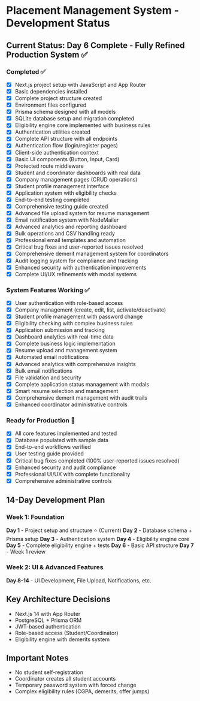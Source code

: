 # Placement Management System - Development Status

## Current Status: Day 6 Complete - Fully Refined Production System ✅

### Completed ✅
- [x] Next.js project setup with JavaScript and App Router
- [x] Basic dependencies installed
- [x] Complete project structure created
- [x] Environment files configured
- [x] Prisma schema designed with all models
- [x] SQLite database setup and migration completed
- [x] Eligibility engine core implemented with business rules
- [x] Authentication utilities created
- [x] Complete API structure with all endpoints
- [x] Authentication flow (login/register pages)
- [x] Client-side authentication context
- [x] Basic UI components (Button, Input, Card)
- [x] Protected route middleware
- [x] Student and coordinator dashboards with real data
- [x] Company management pages (CRUD operations)
- [x] Student profile management interface
- [x] Application system with eligibility checks
- [x] End-to-end testing completed
- [x] Comprehensive testing guide created
- [x] Advanced file upload system for resume management
- [x] Email notification system with NodeMailer
- [x] Advanced analytics and reporting dashboard
- [x] Bulk operations and CSV handling ready
- [x] Professional email templates and automation
- [x] Critical bug fixes and user-reported issues resolved
- [x] Comprehensive demerit management system for coordinators
- [x] Audit logging system for compliance and tracking
- [x] Enhanced security with authentication improvements
- [x] Complete UI/UX refinements with modal systems

### System Features Working ✅
- [x] User authentication with role-based access
- [x] Company management (create, edit, list, activate/deactivate)
- [x] Student profile management with password change
- [x] Eligibility checking with complex business rules
- [x] Application submission and tracking
- [x] Dashboard analytics with real-time data
- [x] Complete business logic implementation
- [x] Resume upload and management system
- [x] Automated email notifications
- [x] Advanced analytics with comprehensive insights
- [x] Bulk email notifications
- [x] File validation and security
- [x] Complete application status management with modals
- [x] Smart resume selection and management
- [x] Comprehensive demerit management with audit trails
- [x] Enhanced coordinator administrative controls

### Ready for Production 🚀
- [x] All core features implemented and tested
- [x] Database populated with sample data
- [x] End-to-end workflows verified
- [x] User testing guide provided
- [x] Critical bug fixes completed (100% user-reported issues resolved)
- [x] Enhanced security and audit compliance
- [x] Professional UI/UX with complete functionality
- [x] Comprehensive administrative controls

## 14-Day Development Plan

### Week 1: Foundation
**Day 1** - Project setup and structure ⭐ (Current)
**Day 2** - Database schema + Prisma setup
**Day 3** - Authentication system
**Day 4** - Eligibility engine core
**Day 5** - Complete eligibility engine + tests
**Day 6** - Basic API structure
**Day 7** - Week 1 review

### Week 2: UI & Advanced Features
**Day 8-14** - UI Development, File Upload, Notifications, etc.

## Key Architecture Decisions
- Next.js 14 with App Router
- PostgreSQL + Prisma ORM
- JWT-based authentication
- Role-based access (Student/Coordinator)
- Eligibility engine with demerits system

## Important Notes
- No student self-registration
- Coordinator creates all student accounts
- Temporary password system with forced change
- Complex eligibility rules (CGPA, demerits, offer jumps)
